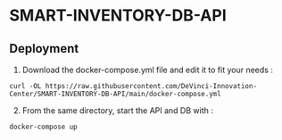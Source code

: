 # SMART-INVENTORY-DB-API

## Deployment
 1. Download the docker-compose.yml file and edit it to fit your needs :
 ```
 curl -OL https://raw.githubusercontent.com/DeVinci-Innovation-Center/SMART-INVENTORY-DB-API/main/docker-compose.yml
 ```
 2. From the same directory, start the API and DB with :
 ```
 docker-compose up
 ```
